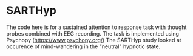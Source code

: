 # SARTHyp

The code here is for a sustained attention to response task with thought probes combined with EEG recording. 
The task is implemented using Psychopy (https://www.psychopy.org/)
The SARTHyp study looked at occurence of mind-wandering in the "neutral" hypnotic state.
